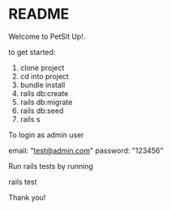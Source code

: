 # README

Welcome to PetSit Up!.

to get started:

1. clone project
2. cd into project
3. bundle install
4. rails db:create
5. rails db:migrate
6. rails db:seed
7. rails s

To login as admin user 

email: "test@admin.com"
password: "123456"


Run rails tests by running

rails test



Thank you!

